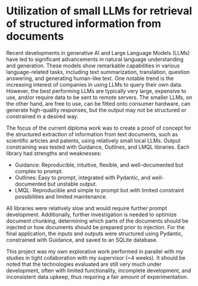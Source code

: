 # Utilization of small LLMs for retrieval of structured information from documents

Recent developments in generative AI and Large Language Models (LLMs) have led to significant advancements in natural language understanding and generation. These models show remarkable capabilities in various language-related tasks, including text summarization, translation, question answering, and generating human-like text. One notable trend is the increasing interest of companies in using LLMs to query their own data. However, the best performing LLMs are typically very large, expensive to use, and/or require data to be sent to remote servers. The smaller LLMs, on the other hand, are free to use, can be fitted onto consumer hardware, can generate high-quality responses, but the output may not be structured or constrained in a desired way.

The focus of the current diploma work was to create a proof of concept for the structured extraction of information from text documents, such as scientific articles and patents, using relatively small local LLMs. Output constraining was tested with Guidance, Outlines, and LMQL libraries. Each library had strengths and weaknesses:

* Guidance: Reproducible, intuitive, flexible, and well-documented but complex to prompt.
* Outlines: Easy to prompt, integrated with Pydantic, and well-documented but unstable output.
* LMQL: Reproducible and simple to prompt but with limited constraint possibilities and limited maintenance.
  
All libraries were relatively slow and would require further prompt development. Additionally, further investigation is needed to optimize document chunking, determining which parts of the documents should be injected or how documents should be prepared prior to injection. For the final application, the inputs and outputs were structured using Pydantic, constrained with Guidance, and saved to an SQLite database.

This project was my own explorative work performed in parallel with my studies in tight collaboration with my supervisor (~4 weeks). It should be noted that the technologies evaluated are still very much under development, often with limited functionality, incomplete development, and inconsistent data upkeep, thus requiring a fair amount of experimentation.
